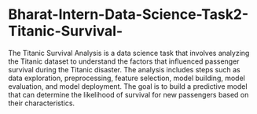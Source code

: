 # Bharat-Intern-Data-Science-Task2-Titanic-Survival-

The Titanic Survival Analysis is a data science task that involves analyzing the Titanic dataset to understand the factors that influenced passenger survival during the Titanic disaster. The analysis includes steps such as data exploration, preprocessing, feature selection, model building, model evaluation, and model deployment. The goal is to build a predictive model that can determine the likelihood of survival for new passengers based on their characteristics.
